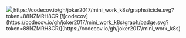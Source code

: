 <a href="https://codecov.io/gh/joker2017/mini_work_k8s" > 
 <img src="https://codecov.io/gh/joker2017/mini_work_k8s/graph/badge.svg?token=88NZMRH8CR"/> 
 </a>
 
 https://codecov.io/gh/joker2017/mini_work_k8s/graphs/icicle.svg?token=88NZMRH8CR
[![codecov](https://codecov.io/gh/joker2017/mini_work_k8s/graph/badge.svg?token=88NZMRH8CR)](https://codecov.io/gh/joker2017/mini_work_k8s)
